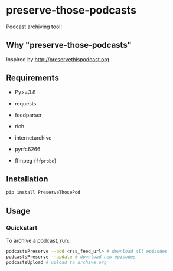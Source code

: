 # preserve-those-podcasts

Podcast archiving tool!

## Why "preserve-those-podcasts"

Inspired by <http://preservethispodcast.org>

## Requirements

* Py>=3.8
* requests
* feedparser
* rich
* internetarchive
* pyrfc6266

* ffmpeg (`ffprobe`)

## Installation

```bash
pip install PreserveThosePod
```

## Usage

### Quickstart

To archive a podcast, run:

```bash
podcastsPreserve --add <rss_feed_url> # download all episodes
podcastsPreserve --update # download new episodes
podcastsUpload # upload to archive.org
```
